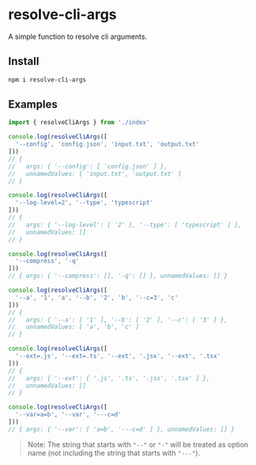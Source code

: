# resolve-cli-args

A simple function to resolve cli arguments.

## Install

```sh
npm i resolve-cli-args
```

## Examples

```ts
import { resolveCliArgs } from './index'

console.log(resolveCliArgs([
  '--config', 'config.json', 'input.txt', 'output.txt'
]))
// {
//   args: { '--config': [ 'config.json' ] },
//   unnamedValues: [ 'input.txt', 'output.txt' ]
// }

console.log(resolveCliArgs([
  '--log-level=2', '--type', 'typescript'
]))
// {
//   args: { '--log-level': [ '2' ], '--type': [ 'typescript' ] },
//   unnamedValues: []
// }

console.log(resolveCliArgs([
  '--compress', '-q'
]))
// { args: { '--compress': [], '-q': [] }, unnamedValues: [] }

console.log(resolveCliArgs([
  '--a', '1', 'a', '--b', '2', 'b', '--c=3', 'c'
]))
// {
//   args: { '--a': [ '1' ], '--b': [ '2' ], '--c': [ '3' ] },
//   unnamedValues: [ 'a', 'b', 'c' ]
// }

console.log(resolveCliArgs([
  '--ext=.js', '--ext=.ts', '--ext', '.jsx', '--ext', '.tsx'
]))
// {
//   args: { '--ext': [ '.js', '.ts', '.jsx', '.tsx' ] },
//   unnamedValues: []
// }

console.log(resolveCliArgs([
  '--var=a=b', '--var', '---c=d'
]))
// { args: { '--var': [ 'a=b', '---c=d' ] }, unnamedValues: [] }
```

> Note: The string that starts with `"--"` or `"-"` will be treated as option name (not including the string that starts with `"---"`).
